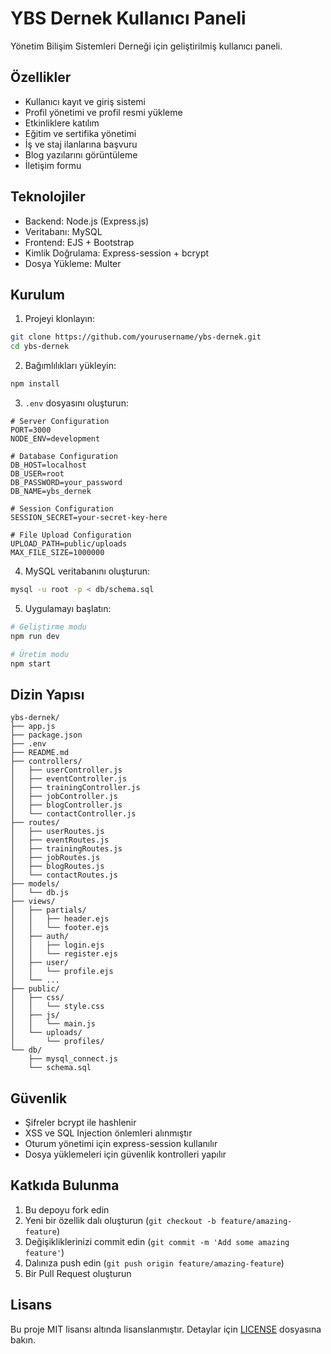 # YBS Dernek Kullanıcı Paneli

Yönetim Bilişim Sistemleri Derneği için geliştirilmiş kullanıcı paneli.

## Özellikler

- Kullanıcı kayıt ve giriş sistemi
- Profil yönetimi ve profil resmi yükleme
- Etkinliklere katılım
- Eğitim ve sertifika yönetimi
- İş ve staj ilanlarına başvuru
- Blog yazılarını görüntüleme
- İletişim formu

## Teknolojiler

- Backend: Node.js (Express.js)
- Veritabanı: MySQL
- Frontend: EJS + Bootstrap
- Kimlik Doğrulama: Express-session + bcrypt
- Dosya Yükleme: Multer

## Kurulum

1. Projeyi klonlayın:
```bash
git clone https://github.com/yourusername/ybs-dernek.git
cd ybs-dernek
```

2. Bağımlılıkları yükleyin:
```bash
npm install
```

3. `.env` dosyasını oluşturun:
```env
# Server Configuration
PORT=3000
NODE_ENV=development

# Database Configuration
DB_HOST=localhost
DB_USER=root
DB_PASSWORD=your_password
DB_NAME=ybs_dernek

# Session Configuration
SESSION_SECRET=your-secret-key-here

# File Upload Configuration
UPLOAD_PATH=public/uploads
MAX_FILE_SIZE=1000000
```

4. MySQL veritabanını oluşturun:
```bash
mysql -u root -p < db/schema.sql
```

5. Uygulamayı başlatın:
```bash
# Geliştirme modu
npm run dev

# Üretim modu
npm start
```

## Dizin Yapısı

```
ybs-dernek/
├── app.js
├── package.json
├── .env
├── README.md
├── controllers/
│   ├── userController.js
│   ├── eventController.js
│   ├── trainingController.js
│   ├── jobController.js
│   ├── blogController.js
│   └── contactController.js
├── routes/
│   ├── userRoutes.js
│   ├── eventRoutes.js
│   ├── trainingRoutes.js
│   ├── jobRoutes.js
│   ├── blogRoutes.js
│   └── contactRoutes.js
├── models/
│   └── db.js
├── views/
│   ├── partials/
│   │   ├── header.ejs
│   │   └── footer.ejs
│   ├── auth/
│   │   ├── login.ejs
│   │   └── register.ejs
│   ├── user/
│   │   └── profile.ejs
│   └── ...
├── public/
│   ├── css/
│   │   └── style.css
│   ├── js/
│   │   └── main.js
│   └── uploads/
│       └── profiles/
└── db/
    ├── mysql_connect.js
    └── schema.sql
```

## Güvenlik

- Şifreler bcrypt ile hashlenir
- XSS ve SQL Injection önlemleri alınmıştır
- Oturum yönetimi için express-session kullanılır
- Dosya yüklemeleri için güvenlik kontrolleri yapılır

## Katkıda Bulunma

1. Bu depoyu fork edin
2. Yeni bir özellik dalı oluşturun (`git checkout -b feature/amazing-feature`)
3. Değişikliklerinizi commit edin (`git commit -m 'Add some amazing feature'`)
4. Dalınıza push edin (`git push origin feature/amazing-feature`)
5. Bir Pull Request oluşturun

## Lisans

Bu proje MIT lisansı altında lisanslanmıştır. Detaylar için [LICENSE](LICENSE) dosyasına bakın. 